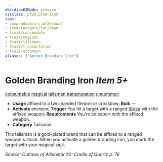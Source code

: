 ```yaml
---
obsidianUIMode: preview
cssclass: pf2e,pf2e-item
tags:
- compendium/src/pf2e/ooa2
- item/category/talisman
- trait/consumable
- trait/magical
- trait/talisman
- trait/transmutation
- trait/uncommon
aliases: ["Golden Branding Iron"]
---
```

# Golden Branding Iron *Item 5+*  
[consumable](/rules/traits/consumable.md)  [magical](/rules/traits/magical.md)  [talisman](/rules/traits/talisman.md)  [transmutation](/rules/traits/transmutation.md)  [uncommon](/rules/traits/uncommon.md)  

- **Usage** affixed to a two-handed firearm or crossbow; **Bulk** —
- **Activate** envision; **Trigger** You hit a target with a ranged [Strike](/rules/actions/strike.md) with the affixed weapon; **Requirements** You're an expert with the affixed weapon.
- **Category** Talisman

This talisman is a gold-plated brand that can be affixed to a ranged weapon's stock. When you activate a golden branding iron, you mark the target with your magical sigil.

*Source: Outlaws of Alkenstar #2: Cradle of Quartz p. 76*